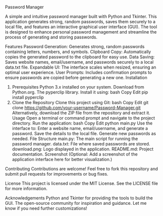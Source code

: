 Password Manager


A simple and intuitive password manager built with Python and Tkinter. This application generates strong, random passwords, saves them securely to a local file, and features an interactive graphical user interface (GUI). The tool is designed to enhance personal password management and streamline the process of generating and storing passwords.

Features
Password Generation: Generates strong, random passwords containing letters, numbers, and symbols.
Clipboard Copy: Automatically copies the generated password to the clipboard for easy use.
Data Saving: Saves website names, email/username, and passwords securely to a local data.txt file.
Expandable UI: The interface scales when resized, ensuring an optimal user experience.
User Prompts: Includes confirmation prompts to ensure passwords are copied before generating a new one.
Installation
1. Prerequisites
Python 3.x installed on your system. Download from Python.org.
The pyperclip library. Install it using:
bash
Copy
Edit
pip install pyperclip
2. Clone the Repository
Clone this project using Git:
bash
Copy
Edit
git clone https://github.com/your-username/Password-Manager.git
Alternatively, download the ZIP file from the repository and extract it.
Usage
Open a terminal or command prompt and navigate to the project directory.
Run the application:
bash
Copy
Edit
python main.py
Use the interface to:
Enter a website name, email/username, and generate a password.
Save the details to the local file.
Generate new passwords as needed.
File Structure
main.py: The main script for running the password manager.
data.txt: File where saved passwords are stored.
download.png: Logo displayed in the application.
README.md: Project documentation.
Screenshot
(Optional: Add a screenshot of the application interface here for better visualization.)

Contributing
Contributions are welcome! Feel free to fork this repository and submit pull requests for improvements or bug fixes.

License
This project is licensed under the MIT License. See the LICENSE file for more information.

Acknowledgements
Python and Tkinter for providing the tools to build the GUI.
The open-source community for inspiration and guidance.
Let me know if you need further customizations!
